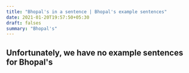 ```yaml
---
title: "Bhopal's in a sentence | Bhopal's example sentences"
date: 2021-01-20T19:57:50+05:30
draft: falses
summary: "Bhopal's"
---
```

## Unfortunately, we have no example sentences for Bhopal's                 
